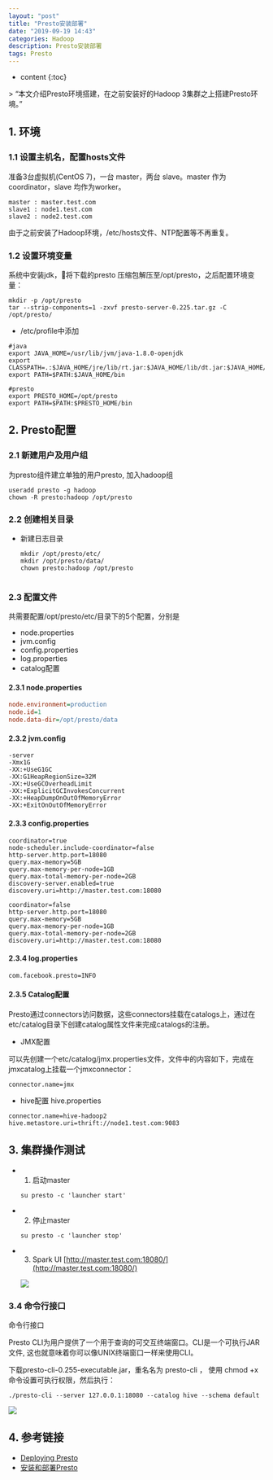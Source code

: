 ```yaml
---
layout: "post"
title: "Presto安装部署"
date: "2019-09-19 14:43"
categories: Hadoop
description: Presto安装部署
tags: Presto
---
```


* content
{:toc}

<div class="postImg" style="background-image:url(http://carforeasy.cn/Presto安装部署-4745cd1d.png)" ></div>
> “本文介绍Presto环境搭建，在之前安装好的Hadoop 3集群之上搭建Presto环境。”





## 1. 环境

### 1.1 设置主机名，配置hosts文件

  准备3台虚拟机(CentOS 7)，一台 master，两台 slave。master 作为coordinator，slave 均作为worker。

  ```
  master : master.test.com
  slave1 : node1.test.com
  slave2 : node2.test.com
  ```

  由于之前安装了Hadoop环境，/etc/hosts文件、NTP配置等不再重复。

### 1.2 设置环境变量
  系统中安装jdk，将下载的presto 压缩包解压至/opt/presto，之后配置环境变量：

  ```
  mkdir -p /opt/presto
  tar --strip-components=1 -zxvf presto-server-0.225.tar.gz -C /opt/presto/
  ```

  + /etc/profile中添加

  ```
  #java
  export JAVA_HOME=/usr/lib/jvm/java-1.8.0-openjdk
  export CLASSPATH=.:$JAVA_HOME/jre/lib/rt.jar:$JAVA_HOME/lib/dt.jar:$JAVA_HOME/lib/tools.jar
  export PATH=$PATH:$JAVA_HOME/bin

  #presto
  export PRESTO_HOME=/opt/presto
  export PATH=$PATH:$PRESTO_HOME/bin
  ```

## 2. Presto配置

### 2.1 新建用户及用户组

  为presto组件建立单独的用户presto, 加入hadoop组

  ```
  useradd presto -g hadoop
  chown -R presto:hadoop /opt/presto
  ```


### 2.2 创建相关目录


+ 新建日志目录

  ```
  mkdir /opt/presto/etc/
  mkdir /opt/presto/data/
  chown presto:hadoop /opt/presto


  ```


### 2.3 配置文件

共需要配置/opt/presto/etc/目录下的5个配置，分别是
+ node.properties
+ jvm.config
+ config.properties
+ log.properties
+ catalog配置


#### 2.3.1 node.properties

```ini
node.environment=production
node.id=1
node.data-dir=/opt/presto/data
```

#### 2.3.2 jvm.config

```
-server
-Xmx1G
-XX:+UseG1GC
-XX:G1HeapRegionSize=32M
-XX:+UseGCOverheadLimit
-XX:+ExplicitGCInvokesConcurrent
-XX:+HeapDumpOnOutOfMemoryError
-XX:+ExitOnOutOfMemoryError
```


#### 2.3.3 config.properties

```
coordinator=true
node-scheduler.include-coordinator=false
http-server.http.port=18080
query.max-memory=5GB
query.max-memory-per-node=1GB
query.max-total-memory-per-node=2GB
discovery-server.enabled=true
discovery.uri=http://master.test.com:18080
```


```
coordinator=false
http-server.http.port=18080
query.max-memory=5GB
query.max-memory-per-node=1GB
query.max-total-memory-per-node=2GB
discovery.uri=http://master.test.com:18080
```


#### 2.3.4 log.properties

```
com.facebook.presto=INFO
```

#### 2.3.5  Catalog配置

Presto通过connectors访问数据，这些connectors挂载在catalogs上，通过在etc/catalog目录下创建catalog属性文件来完成catalogs的注册。

+ JMX配置

可以先创建一个etc/catalog/jmx.properties文件，文件中的内容如下，完成在jmxcatalog上挂载一个jmxconnector：

```
connector.name=jmx
```

+ hive配置 hive.properties

```
connector.name=hive-hadoop2
hive.metastore.uri=thrift://node1.test.com:9083
```


## 3. 集群操作测试

+ 1. 启动master

  ```
  su presto -c 'launcher start'
  ```


+ 2. 停止master

  ```
  su presto -c 'launcher stop'
  ```

+ 3. Spark UI
  [http://master.test.com:18080/](http://master.test.com:18080/)

  ![](http://carforeasy.cn/Presto安装部署-dc4732dd.png)

### 3.4 命令行接口

  命令行接口

  Presto CLI为用户提供了一个用于查询的可交互终端窗口。CLI是一个可执行JAR文件, 这也就意味着你可以像UNIX终端窗口一样来使用CLI。

  下载presto-cli-0.255-executable.jar，重名名为 presto-cli ， 使用 chmod +x 命令设置可执行权限，然后执行：

```
./presto-cli --server 127.0.0.1:18080 --catalog hive --schema default
```

![](http://carforeasy.cn/Presto安装部署-1bb614d1.png)

## 4. 参考链接


+ [Deploying Presto](https://prestodb.github.io/docs/current/installation/deployment.html)
+ [安装和部署Presto](https://my.oschina.net/u/3283306/blog/841770)